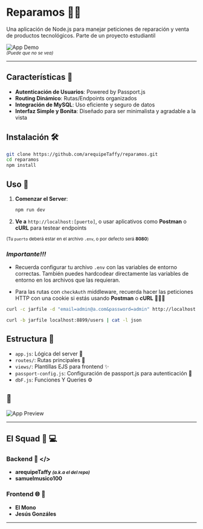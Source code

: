 
# Reparamos 🔧✨

Una aplicación de Node.js para manejar peticiones de reparación y venta de productos tecnológicos. Parte de un proyecto estudiantil

![App Demo](https://media.tenor.com/_Y_yYk7yMoMAAAAi/reparing-cogwheel.gif)  
<small>*(Puede que no se vea)*</small>

---

## Características 🌟

- **Autenticación de Usuarios**: Powered by Passport.js
- **Routing Dinámico**: Rutas/Endpoints organizados
- **Integración de MySQL**: Uso eficiente y seguro de datos
- **Interfaz Simple y Bonita**: Diseñado para ser minimalista y agradable a la vista

## Instalación 🛠️

```bash
git clone https://github.com/arequipeTaffy/reparamos.git
cd reparamos
npm install
```

## Uso 🚀

1. **Comenzar el Server**:
   ```bash
   npm run dev
   ```
2. **Ve a** `http://localhost:[puerto]`, o usar aplicativos como **Postman** o **cURL** para testear endpoints

<small>(Tu `puerto` deberá estar en el archivo `.env`, o por defecto será **8080**)</small>

### ***Importante!!!***

+ Recuerda configurar tu archivo `.env` con las variables de entorno correctas. También puedes hardcodear directamente las variables de entorno en los archivos que las requieran.

+ Para las rutas con `checkAuth` middleware, recuerda hacer las peticiones HTTP con una cookie si estás usando **Postman** o **cURL** 🍪🍪🍪

```bash
curl -c jarfile -d "email=admin@a.com&password=admin" http://localhost:8899/login 

curl -b jarfile localhost:8899/users | cat -l json
```


## Estructura 📂

- `app.js`: Lógica del server 🧠
- `routes/`: Rutas principales 🧭
- `views/`: Plantillas EJS para frontend ✨
- `passport-config.js`: Configuración de passport.js para autenticación 💾
- `dbF.js`: Funciones Y Queries ⚙️

## 👀

![App Preview](https://media.tenor.com/mJBBwXAZyTwAAAAi/repair-mechanics.gif)

---

## El Squad 🤝 💻

### Backend 📡 </>
- **arequipeTaffy <small>*(a.k.a el del repo)</small>***
- **samuelmusico100**

### Frontend 🌐 📱
- **El Mono**
- **Jesús Gonzáles**

---
